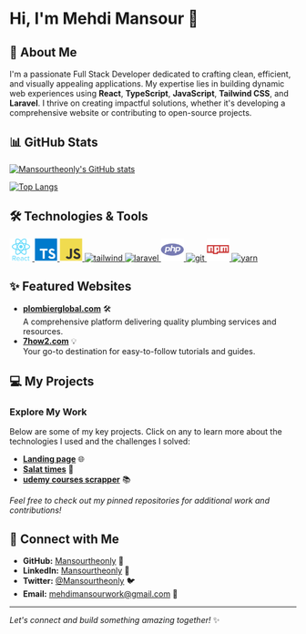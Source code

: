 # Hi, I'm Mehdi Mansour 👋

## 🚀 About Me

I'm a passionate Full Stack Developer dedicated to crafting clean, efficient, and visually appealing applications. My expertise lies in building dynamic web experiences using **React**, **TypeScript**, **JavaScript**, **Tailwind CSS**, and **Laravel**. I thrive on creating impactful solutions, whether it's developing a comprehensive website or contributing to open-source projects.

## 📊 GitHub Stats

[![Mansourtheonly's GitHub stats](https://github-readme-stats.vercel.app/api?username=Mansourtheonly&show_icons=true&theme=radical )](https://github.com/anuraghazra/github-readme-stats )

[![Top Langs](https://github-readme-stats.vercel.app/api/top-langs/?username=Mansourtheonly&layout=compact&theme=radical )](https://github.com/anuraghazra/github-readme-stats )

## 🛠️ Technologies & Tools

<p align="left">
  <a href="https://react.dev/" target="_blank" rel="noreferrer">
    <img src="https://raw.githubusercontent.com/devicons/devicon/master/icons/react/react-original-wordmark.svg" alt="react" width="40" height="40"/>
  </a>
  <a href="https://www.typescriptlang.org/" target="_blank" rel="noreferrer">
    <img src="https://raw.githubusercontent.com/devicons/devicon/master/icons/typescript/typescript-original.svg" alt="typescript" width="40" height="40"/>
  </a>
  <a href="https://developer.mozilla.org/en-US/docs/Web/JavaScript" target="_blank" rel="noreferrer">
    <img src="https://raw.githubusercontent.com/devicons/devicon/master/icons/javascript/javascript-original.svg" alt="javascript" width="40" height="40"/>
  </a>
  <a href="https://tailwindcss.com/" target="_blank" rel="noreferrer">
    <img src="https://www.vectorlogo.zone/logos/tailwindcss/tailwindcss-icon.svg" alt="tailwind" width="40" height="40"/>
  </a>
  <a href="https://laravel.com/" target="_blank" rel="noreferrer">
    <img src="https://cdn.jsdelivr.net/npm/simple-icons@v11/icons/laravel.svg" alt="laravel" width="40" height="40"/>
  </a>
  <a href="https://www.php.net/" target="_blank" rel="noreferrer">
    <img src="https://raw.githubusercontent.com/devicons/devicon/master/icons/php/php-plain.svg" alt="php" width="40" height="40"/>
  </a>
  <a href="https://git-scm.com/" target="_blank" rel="noreferrer">
    <img src="https://www.vectorlogo.zone/logos/git-scm/git-scm-icon.svg" alt="git" width="40" height="40"/>
  </a>
  <a href="https://www.npmjs.com/" target="_blank" rel="noreferrer">
    <img src="https://raw.githubusercontent.com/devicons/devicon/master/icons/npm/npm-original-wordmark.svg" alt="npm" width="40" height="40"/>
  </a>
  <a href="https://yarnpkg.com/" target="_blank" rel="noreferrer">
    <img src="https://www.vectorlogo.zone/logos/yarnpkg/yarnpkg-icon.svg" alt="yarn" width="40" height="40"/>
  </a>
</p>

## ✨ Featured Websites

- **[plombierglobal.com](https://plombierglobal.com )** 🛠️  
  A comprehensive platform delivering quality plumbing services and resources.
- **[7how2.com](https://7how2.com )** 💡  
  Your go-to destination for easy-to-follow tutorials and guides.

## 💻 My Projects

### Explore My Work
Below are some of my key projects. Click on any to learn more about the technologies I used and the challenges I solved:

- **[Landing page](https://github.com/Mansourtheonly/landing-page )** 🌐 
- **[Salat times](https://github.com/Mansourtheonly/my-prayer )** 🕌 
- **[udemy courses scrapper](https://github.com/Mansourtheonly/UdemyCourseScraper )** 📚 

*Feel free to check out my pinned repositories for additional work and contributions!*

## 🤝 Connect with Me

- **GitHub:** [Mansourtheonly](https://github.com/Mansourtheonly/landing-page ) 🐙
- **LinkedIn:** [Mansourtheonly](https://www.linkedin.com/in/mehdimansour/ ) 💼 
- **Twitter:** [@Mansourtheonly](https://twitter.com/Mansourtheonly ) 🐦
- **Email:** [mehdimansourwork@gmail.com](mailto:mehdimansourwork@gmail.com) 📧 

---

*Let's connect and build something amazing together!* ✨
